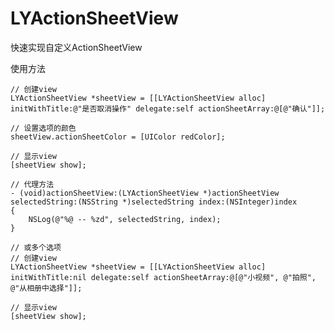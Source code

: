 # LYActionSheetView
快速实现自定义ActionSheetView

使用方法<br>

    // 创建view
    LYActionSheetView *sheetView = [[LYActionSheetView alloc] initWithTitle:@"是否取消操作" delegate:self actionSheetArray:@[@"确认"]];
    
    // 设置选项的颜色
    sheetView.actionSheetColor = [UIColor redColor];
    
    // 显示view
    [sheetView show];

    // 代理方法
    - (void)actionSheetView:(LYActionSheetView *)actionSheetView selectedString:(NSString *)selectedString index:(NSInteger)index
    {
        NSLog(@"%@ -- %zd", selectedString, index);
    }
    
    // 或多个选项
    // 创建view
    LYActionSheetView *sheetView = [[LYActionSheetView alloc] initWithTitle:nil delegate:self actionSheetArray:@[@"小视频", @"拍照", @"从相册中选择"]];
    
    // 显示view
    [sheetView show];
